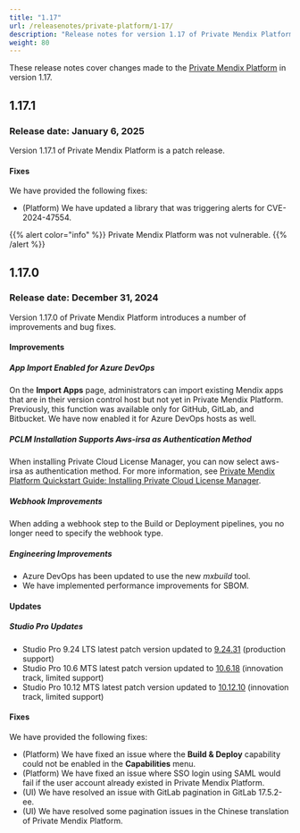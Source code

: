 ```yaml
---
title: "1.17"
url: /releasenotes/private-platform/1-17/
description: "Release notes for version 1.17 of Private Mendix Platform"
weight: 80
---
```


These release notes cover changes made to the [Private Mendix Platform](/private-mendix-platform/) in version 1.17.

## 1.17.1

### Release date: January 6, 2025

Version 1.17.1 of Private Mendix Platform is a patch release.

#### Fixes

We have provided the following fixes:

* (Platform) We have updated a library that was triggering alerts for CVE-2024-47554. 

{{% alert color="info" %}}
Private Mendix Platform was not vulnerable.
{{% /alert %}}

## 1.17.0

### Release date: December 31, 2024

Version 1.17.0 of Private Mendix Platform introduces a number of improvements and bug fixes.

#### Improvements

##### App Import Enabled for Azure DevOps

On the **Import Apps** page, administrators can import existing Mendix apps that are in their version control host but not yet in Private Mendix Platform. Previously, this function was available only for GitHub, GitLab, and Bitbucket. We have now enabled it for Azure DevOps hosts as well.

##### PCLM Installation Supports Aws-irsa as Authentication Method

When installing Private Cloud License Manager, you can now select aws-irsa as authentication method. For more information, see [Private Mendix Platform Quickstart Guide: Installing Private Cloud License Manager](/private-mendix-platform/quickstart/#install-pclm).

##### Webhook Improvements

When adding a webhook step to the Build or Deployment pipelines, you no longer need to specify the webhook type.

##### Engineering Improvements

* Azure DevOps has been updated to use the new *mxbuild* tool.
* We have implemented performance improvements for SBOM.

#### Updates

##### Studio Pro Updates

* Studio Pro 9.24 LTS latest patch version updated to [9.24.31](/releasenotes/studio-pro/9.24/#92431) (production support)
* Studio Pro 10.6 MTS latest patch version updated to [10.6.18](/releasenotes/studio-pro/10.6/#10618) (innovation track, limited support)
* Studio Pro 10.12 MTS latest patch version updated to [10.12.10](/releasenotes/studio-pro/10.12/#101210) (innovation track, limited support)

#### Fixes

We have provided the following fixes:

* (Platform) We have fixed an issue where the **Build & Deploy** capability could not be enabled in the **Capabilities** menu.
* (Platform) We have fixed an issue where SSO login using SAML would fail if the user account already existed in Private Mendix Platform.
* (UI) We have resolved an issue with GitLab pagination in GitLab 17.5.2-ee.
* (UI) We have resolved some pagination issues in the Chinese translation of Private Mendix Platform.
